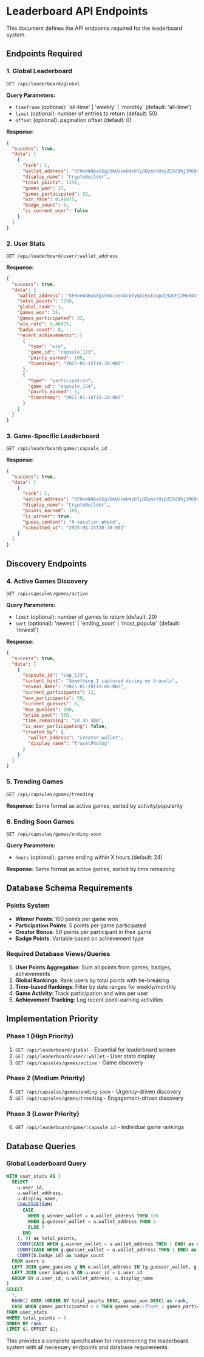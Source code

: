 # Leaderboard API Endpoints

This document defines the API endpoints required for the leaderboard system.

## Endpoints Required

### 1. Global Leaderboard
```
GET /api/leaderboard/global
```

**Query Parameters:**
- `timeframe` (optional): 'all-time' | 'weekly' | 'monthly' (default: 'all-time')
- `limit` (optional): number of entries to return (default: 50)
- `offset` (optional): pagination offset (default: 0)

**Response:**
```json
{
  "success": true,
  "data": [
    {
      "rank": 1,
      "wallet_address": "5FHneW46xGXgs5mUiveU4sbTyGBzmstUspZC92UhjJM694ty",
      "display_name": "CryptoBuilder",
      "total_points": 1250,
      "games_won": 15,
      "games_participated": 32,
      "win_rate": 0.46875,
      "badge_count": 8,
      "is_current_user": false
    }
  ]
}
```

### 2. User Stats
```
GET /api/leaderboard/user/:wallet_address
```

**Response:**
```json
{
  "success": true,
  "data": {
    "wallet_address": "5FHneW46xGXgs5mUiveU4sbTyGBzmstUspZC92UhjJM694ty",
    "total_points": 1250,
    "global_rank": 1,
    "games_won": 15,
    "games_participated": 32,
    "win_rate": 0.46875,
    "badge_count": 8,
    "recent_achievements": [
      {
        "type": "win",
        "game_id": "capsule_123",
        "points_earned": 100,
        "timestamp": "2025-01-15T10:30:00Z"
      },
      {
        "type": "participation",
        "game_id": "capsule_124",
        "points_earned": 5,
        "timestamp": "2025-01-14T15:20:00Z"
      }
    ]
  }
}
```

### 3. Game-Specific Leaderboard
```
GET /api/leaderboard/game/:capsule_id
```

**Response:**
```json
{
  "success": true,
  "data": [
    {
      "rank": 1,
      "wallet_address": "5FHneW46xGXgs5mUiveU4sbTyGBzmstUspZC92UhjJM694ty",
      "display_name": "CryptoBuilder",
      "points_earned": 100,
      "is_winner": true,
      "guess_content": "A vacation photo",
      "submitted_at": "2025-01-15T10:30:00Z"
    }
  ]
}
```

## Discovery Endpoints

### 4. Active Games Discovery
```
GET /api/capsules/games/active
```

**Query Parameters:**
- `limit` (optional): number of games to return (default: 20)
- `sort` (optional): 'newest' | 'ending_soon' | 'most_popular' (default: 'newest')

**Response:**
```json
{
  "success": true,
  "data": [
    {
      "capsule_id": "cap_123",
      "content_hint": "Something I captured during my travels",
      "reveal_date": "2025-01-20T15:00:00Z",
      "current_participants": 12,
      "max_participants": 50,
      "current_guesses": 8,
      "max_guesses": 100,
      "prize_pool": 500,
      "time_remaining": "2d 4h 30m",
      "is_user_participating": false,
      "created_by": {
        "wallet_address": "creator_wallet",
        "display_name": "TravelPhotog"
      }
    }
  ]
}
```

### 5. Trending Games
```
GET /api/capsules/games/trending
```

**Response:** Same format as active games, sorted by activity/popularity

### 6. Ending Soon Games
```
GET /api/capsules/games/ending-soon
```

**Query Parameters:**
- `hours` (optional): games ending within X hours (default: 24)

**Response:** Same format as active games, sorted by time remaining

## Database Schema Requirements

### Points System
- **Winner Points**: 100 points per game won
- **Participation Points**: 5 points per game participated
- **Creator Bonus**: 50 points per participant in their game
- **Badge Points**: Variable based on achievement type

### Required Database Views/Queries
1. **User Points Aggregation**: Sum all points from games, badges, achievements
2. **Global Rankings**: Rank users by total points with tie-breaking
3. **Time-based Rankings**: Filter by date ranges for weekly/monthly
4. **Game Activity**: Track participation and wins per user
5. **Achievement Tracking**: Log recent point-earning activities

## Implementation Priority

### Phase 1 (High Priority)
1. `GET /api/leaderboard/global` - Essential for leaderboard screen
2. `GET /api/leaderboard/user/:wallet` - User stats display
3. `GET /api/capsules/games/active` - Game discovery

### Phase 2 (Medium Priority)
4. `GET /api/capsules/games/ending-soon` - Urgency-driven discovery
5. `GET /api/capsules/games/trending` - Engagement-driven discovery

### Phase 3 (Lower Priority)
6. `GET /api/leaderboard/game/:capsule_id` - Individual game rankings

## Database Queries

### Global Leaderboard Query
```sql
WITH user_stats AS (
  SELECT 
    u.user_id,
    u.wallet_address,
    u.display_name,
    COALESCE(SUM(
      CASE 
        WHEN g.winner_wallet = u.wallet_address THEN 100
        WHEN g.guesser_wallet = u.wallet_address THEN 5
        ELSE 0
      END
    ), 0) as total_points,
    COUNT(CASE WHEN g.winner_wallet = u.wallet_address THEN 1 END) as games_won,
    COUNT(CASE WHEN g.guesser_wallet = u.wallet_address THEN 1 END) as games_participated,
    COUNT(b.badge_id) as badge_count
  FROM users u
  LEFT JOIN game_guesses g ON u.wallet_address IN (g.guesser_wallet, g.winner_wallet)
  LEFT JOIN user_badges b ON u.user_id = b.user_id
  GROUP BY u.user_id, u.wallet_address, u.display_name
)
SELECT 
  *,
  RANK() OVER (ORDER BY total_points DESC, games_won DESC) as rank,
  CASE WHEN games_participated > 0 THEN games_won::float / games_participated ELSE 0 END as win_rate
FROM user_stats
WHERE total_points > 0
ORDER BY rank
LIMIT $1 OFFSET $2;
```

This provides a complete specification for implementing the leaderboard system with all necessary endpoints and database requirements.